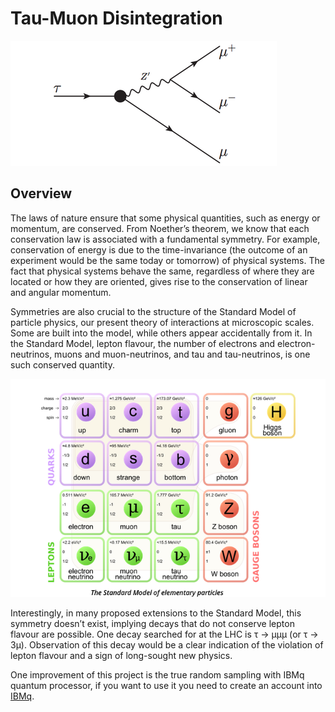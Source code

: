 

# Tau-Muon Disintegration


![front](https://github.com/YonatanRA/Tau-muon-disintegration-project/blob/master/images/front_page.png)


## Overview

The laws of nature ensure that some physical quantities, such as energy or momentum, are conserved. From Noether’s theorem, we know that each conservation law is associated with a fundamental symmetry. For example, conservation of energy is due to the time-invariance (the outcome of an experiment would be the same today or tomorrow) of physical systems. The fact that physical systems behave the same, regardless of where they are located or how they are oriented, gives rise to the conservation of linear and angular momentum.

Symmetries are also crucial to the structure of the Standard Model of particle physics, our present theory of interactions at microscopic scales. Some are built into the model, while others appear accidentally from it. In the Standard Model, lepton flavour, the number of electrons and electron-neutrinos, muons and muon-neutrinos, and tau and tau-neutrinos, is one such conserved quantity.


![standard model](https://github.com/YonatanRA/Tau-muon-disintegration-project/blob/master/images/standardmodel.png)

Interestingly, in many proposed extensions to the Standard Model, this symmetry doesn’t exist, implying decays that do not conserve lepton flavour are possible. One decay searched for at the LHC is τ → μμμ (or τ → 3μ). Observation of this decay would be a clear indication of the violation of lepton flavour and a sign of long-sought new physics.

One improvement of this project is the true random sampling with IBMq quantum processor, if you want to use it you need to create an account into [IBMq](https://quantumexperience.ng.bluemix.net/qx/).
